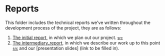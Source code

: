 # Reports

This folder includes the technical reports we've written throughout the development process of the project, they are as follows:

1. [The initial report](./Mitca_Mihalache_RMA02.pdf), in which we plan out our project. <small>[src](./initial/)</small>
2. [The intermediary_report](./Mitca_Mihalache_intermediary_RMA02.pdf), in which we describe our work up to this point <small>[src](./intermediary/)</small> and our [presentation slides] (link to be filled in).
